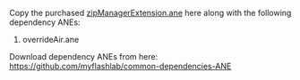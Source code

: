 Copy the purchased [zipManagerExtension.ane](https://www.myflashlabs.com/product/zip-ane-adobe-air-native-extension/) here along with the following dependency ANEs:

1. overrideAir.ane

Download dependency ANEs from here: https://github.com/myflashlab/common-dependencies-ANE